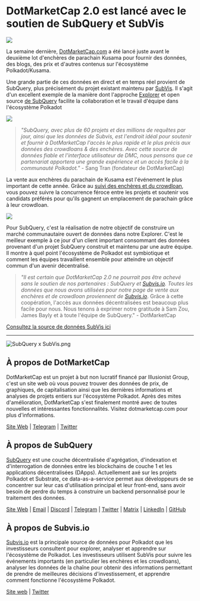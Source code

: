 # DotMarketCap 2.0 est lancé avec le soutien de SubQuery et SubVis

![](https://cdn-images-1.medium.com/max/1600/1*fIxEXupCMUaaMsWQbA7zFQ.gif)

La semaine dernière, [DotMarketCap.com](https://dotmarketcap.com/) a été lancé juste avant le deuxième lot d'enchères de parachain Kusama pour fournir des données, des blogs, des prix et d'autres contenus sur l'écosystème Polkadot/Kusama.

Une grande partie de ces données en direct et en temps réel provient de SubQuery, plus précisément du projet existant maintenu par [SubVis](https://explorer.subquery.network/subquery/subvis-io/kusama-auction). Il s'agit d'un excellent exemple de la manière dont l'approche [Explorer](https://explorer.subquery.network/) et open source [de SubQuery](https://explorer.subquery.network/) facilite la collaboration et le travail d'équipe dans l'écosystème Polkadot

![](https://cdn-images-1.medium.com/max/1600/1*-UL84MrIB3TtZBkDPwLMmw.png)

> _"SubQuery, avec plus de 60 projets et des millions de requêtes par jour, ainsi que les données de Subvis, est l'endroit idéal pour soutenir et fournir à DotMarketCap l'accès le plus rapide et le plus précis aux données des crowdloans & des enchères. Avec cette source de données fiable et l'interface utilisateur de DMC, nous pensons que ce partenariat apportera une grande expérience et un accès facile à la communauté Polkadot."_ - Sang Tran (fondateur de DotMarketCap)

La vente aux enchères du parachain de Kusama est l'événement le plus important de cette année. Grâce au [suivi des enchères et du crowdloan](https://dotmarketcap.com/auction), vous pouvez suivre la concurrence féroce entre les projets et soutenir vos candidats préférés pour qu'ils gagnent un emplacement de parachain grâce à leur crowdloan.

![](https://cdn-images-1.medium.com/max/1600/1*n_y-1CUv1BcU2bzCs15djA.png)

Pour SubQuery, c'est la réalisation de notre objectif de construire un marché communautaire ouvert de données dans notre Explorer. C'est le meilleur exemple à ce jour d'un client important consommant des données provenant d'un projet SubQuery construit et maintenu par une autre équipe. Il montre à quel point l'écosystème de Polkadot est symbiotique et comment les équipes travaillent ensemble pour atteindre un objectif commun d'un avenir décentralisé.

> _"Il est certain que DotMarketCap 2.0 ne pourrait pas être achevé sans le soutien de nos partenaires : SubQuery et [Subvis.io](http://subvis.io/). Toutes les données que nous avons utilisées pour notre page de vente aux enchères et de crowdloan proviennent de [Subvis.io](http://subvis.io/)_. Grâce à cette coopération, l'accès aux données décentralisées est beaucoup plus facile pour nous. Nous tenons à exprimer notre gratitude à Sam Zou, James Bayly et à toute l'équipe de SubQuery." - DotMarketCap

[Consultez la source de données SubVis ici](https://explorer.subquery.network/subquery/subvis-io/kusama-auction)

---

![SubQuery x SubVis.png](https://cdn-images-1.medium.com/max/1600/1*ZOtmJdlgr-5H4BAt2gVKLw.png)

## **À propos de DotMarketCap**

DotMarketCap est un projet à but non lucratif financé par Illusionist Group, c'est un site web où vous pouvez trouver des données de prix, de graphiques, de capitalisation ainsi que les dernières informations et analyses de projets entiers sur l'écosystème Polkadot. Après des mites d'amélioration, DotMarketCap s'est finalement montré avec de toutes nouvelles et intéressantes fonctionnalités. Visitez dotmarketcap.com pour plus d'informations.

[Site Web](http://dotmarketcap.com/) | [Telegram](https://t.me/DotMarketCap_ANN) | [Twitter](https://twitter.com/DotMarketCap?ref_src=twsrc%5Egoogle%7Ctwcamp%5Eserp%7Ctwgr%5Eauthor)

## **À propos de SubQuery**

[SubQuery](https://subquery.network/) est une couche décentralisée d'agrégation, d'indexation et d'interrogation de données entre les blockchains de couche 1 et les applications décentralisées (DApps). Actuellement axé sur les projets Polkadot et Substrate, ce data-as-a-service permet aux développeurs de se concentrer sur leur cas d'utilisation principal et leur front-end, sans avoir besoin de perdre du temps à construire un backend personnalisé pour le traitement des données.

[Site Web](https://subquery.network/) | [Email](mailto:hello@subquery.network) | [Discord](https://discord.com/invite/78zg8aBSMG) | [Telegram](https://t.me/subquerynetwork) | [Twitter](https://twitter.com/subquerynetwork) | [Matrix](https://matrix.to/#/#subquery:matrix.org) | [LinkedIn](https://www.linkedin.com/company/subquery) | [GitHub](https://github.com/subquery)

## **À propos de Subvis.io**

[Subvis.io](https://dotmarketcap.com/blog-detail/541/Subvis.io) est la principale source de données pour Polkadot que les investisseurs consultent pour explorer, analyser et apprendre sur l'écosystème de Polkadot. Les investisseurs utilisent SubVis pour suivre les événements importants (en particulier les enchères et les crowdloans), analyser les données de la chaîne pour obtenir des informations permettant de prendre de meilleures décisions d'investissement, et apprendre comment fonctionne l'écosystème Polkadot.

[Site web](https://www.subvis.io/) | [Twitter](https://twitter.com/subvisioapp)
